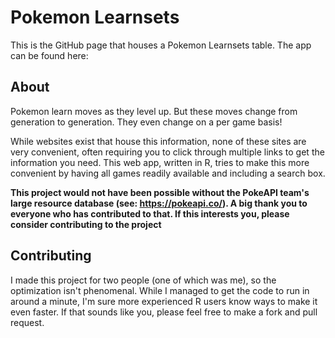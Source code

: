 # Pokemon Learnsets
This is the GitHub page that houses a Pokemon Learnsets table. The app can be found here: 

## About
Pokemon learn moves as they level up. But these moves change from generation to generation. They even change on a per game basis!

While websites exist that house this information, none of these sites are very convenient, often requiring you to click through multiple links to get the information you need. This web app, written in R, tries to make this more convenient by having all games readily available and including a search box.

**This project would not have been possible without the PokeAPI team's large resource database (see: https://pokeapi.co/). A big thank you to everyone who has contributed to that. If this interests you, please consider contributing to the project**

## Contributing
I made this project for two people (one of which was me), so the optimization isn't phenomenal. While I managed to get the code to run in around a minute, I'm sure more experienced R users know ways to make it even faster. If that sounds like you, please feel free to make a fork and pull request.
